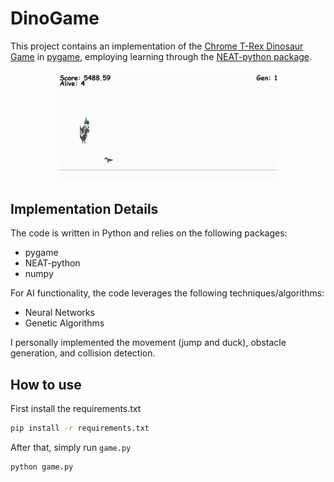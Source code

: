 # DinoGame
This project contains an implementation of the [Chrome T-Rex Dinosaur Game](https://en.wikipedia.org/wiki/Dinosaur_Game) in [pygame](https://www.pygame.org/), employing learning through the [NEAT-python package](https://neat-python.readthedocs.io/en/latest/).

<p align="center" width="100%">
    <img src="images/dino-game.gif" alt="Visualisation of the NEAT algorithm collecting data for training" width="70%">
</p>

## Implementation Details
The code is written in Python and relies on the following packages:
* pygame
* NEAT-python
* numpy

For AI functionality, the code leverages the following techniques/algorithms:
* Neural Networks
* Genetic Algorithms

I personally implemented the movement (jump and duck), obstacle generation, and collision detection.

## How to use
First install the requirements.txt
```bash
pip install -r requirements.txt
```

After that, simply run `game.py`
```bash
python game.py
```
